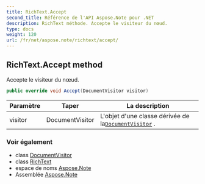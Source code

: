 ```yaml
---
title: RichText.Accept
second_title: Référence de l'API Aspose.Note pour .NET
description: RichText méthode. Accepte le visiteur du nœud.
type: docs
weight: 120
url: /fr/net/aspose.note/richtext/accept/
---
```

## RichText.Accept method

Accepte le visiteur du nœud.

```csharp
public override void Accept(DocumentVisitor visitor)
```

| Paramètre | Taper | La description |
| --- | --- | --- |
| visitor | DocumentVisitor | L'objet d'une classe dérivée de la[`DocumentVisitor`](../../documentvisitor/) . |

### Voir également

* class [DocumentVisitor](../../documentvisitor/)
* class [RichText](../)
* espace de noms [Aspose.Note](../../richtext/)
* Assemblée [Aspose.Note](../../../)


